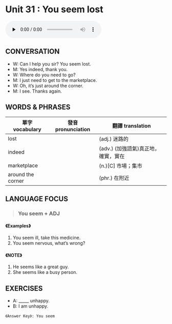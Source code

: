 # Unit 31 : You seem lost

<audio controls preload="none">
  <source src="https://channelplus.ner.gov.tw/api/audio/5ad2e5f4f95e3500064f42d1">
</audio>

## CONVERSATION
* W: Can I help you sir? You seem lost. 
* M: Yes indeed, thank you. 
* W: Where do you need to go? 
* M: I just need to get to the marketplace. 
* W: Oh, it’s just around the corner. 
* M: I see. Thanks again.

## WORDS & PHRASES
單字 vocabulary|發音 pronunciation|翻譯 translation
---|---|---
lost||(adj.) 迷路的
indeed||(adv.) (加強語氣)真正地，確實，實在
marketplace||(n.)[C] 市場；集市
around the corner||(phr.) 在附近

## LANGUAGE FOCUS 
> <h3>You seem + ADJ</h3>

#### 《Examples》
1. You seem ill, take this medicine.
2. You seem nervous, what’s wrong?

#### 《NOTE》
1. He seems like a great guy.
2. She seems like a busy person.


## EXERCISES 
* A: _____ unhappy.
* B: I am unhappy.

`《Answer Key》: You seem`